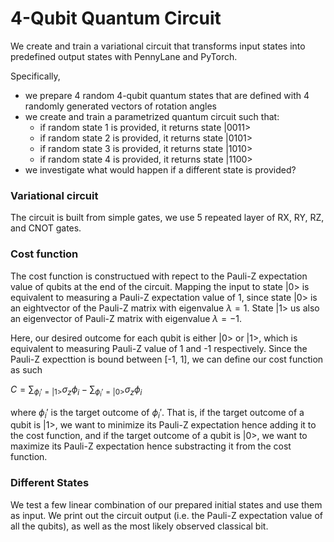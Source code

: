 # 4-Qubit Quantum Circuit

We create and train a variational circuit that transforms input states into predefined output states with PennyLane and PyTorch.

Specifically, 

- we prepare 4 random 4-qubit quantum states that are defined with 4 randomly generated vectors of rotation angles
- we create and train a parametrized quantum circuit such that:
    * if random state 1 is provided, it returns state |0011>
    * if random state 2 is provided, it returns state |0101>
    * if random state 3 is provided, it returns state |1010>
    * if random state 4 is provided, it returns state |1100>
- we investigate what would happen if a different state is provided?

### Variational circuit
The circuit is built from simple gates, we use 5 repeated layer of RX, RY, RZ, and CNOT gates.

### Cost function

The cost function is constructued with repect to the Pauli-Z expectation value of qubits at the end of the circuit. Mapping the input to state |0> is equivalent to measuring a Pauli-Z expectation value of 1, since state |0> is an eightvector of the Pauli-Z matrix with eigenvalue $\lambda = 1$. State |1> us also an eigenvector of Pauli-Z matrix with eigenvalue  $\lambda = -1$.

Here, our desired outcome for each qubit is either |0> or |1>, which is equivalent to measuring Pauli-Z value of 1 and -1 respectively. Since the Pauli-Z expecttion is bound between [-1, 1], we can define our cost function as such

$C = \sum_{\phi_i'=|1>}{\sigma_z\phi_i} - \sum_{\phi_i'=|0>}{\sigma_z\phi_i}$

where $\phi_i'$ is the target outcome of $\phi_i'$. That is, if the target outcome of a qubit is |1>, we want to minimize its Pauli-Z expectation hence adding it to the cost function, and if the target outcome of a qubit is |0>, we want to maximize its Pauli-Z expectation hence substracting it from the cost function. 

### Different States

We test a few linear combination of our prepared initial states and use them as input. We print out the circuit output (i.e. the Pauli-Z expectation value of all the qubits), as well as the most likely observed classical bit.
